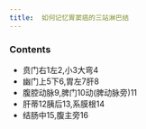 ```yaml
---
title:  如何记忆胃窦癌的三站淋巴结
--- 
```


### Contents
- 贲门右1左2,小3大弯4
- 幽门上5下6,胃左7肝8
- 腹腔动脉9,脾门10动(脾动脉旁)11
- 肝蒂12胰后13,系膜根14
- 结肠中15,腹主旁16
